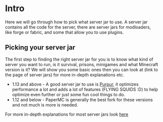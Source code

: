 # Intro

Here we will go through how to pick what server jar to use. A server jar contains all the code for the server, there are server jars for modloaders, like forge or fabric, and some that allow you to use plugins.

## Picking your server jar

The first step to finding the right server jar for you is to know what kind of server you want to run, is it survival, prisons, minigames and what Minecraft version is it? We will show you some basic ones then you can look at (link to the page of server jars) for more in-depth explanations etc. 

- 1.13 and above - A good server jar to use is [Purpur](https://github.com/pl3xgaming/Purpur), it optimizes performance a lot and adds a lot of features (FLYING SQUIDS :D) to help optimize even further or just some fun cool things to do.
- 1.12 and below - PaperMC is generally the best fork for these versions and not much is more is needed.

For more in-depth explanations for most server jars look [here](../en_us/Finding%20what%20server%20jar%20to%20use.md)
